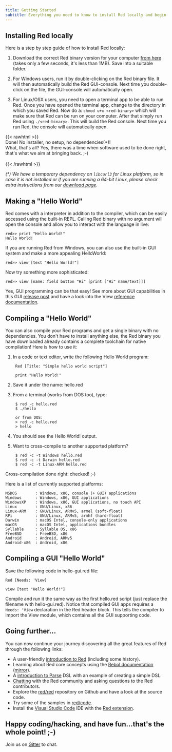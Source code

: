 ```yaml
---
title: Getting Started
subtitle: Everything you need to know to install Red locally and begin writing your first project.
---
```


## Installing Red locally

Here is a step by step guide of how to install Red locally:

1. Download the correct Red binary version for your computer [from here](/download/) (takes only a few seconds, it's less than 1MB). Save into a suitable folder.  

2. For Windows users, run it by double-clicking on the Red binary file. It will then automatically build the Red GUI-console. Next time you double-click on the file, the GUI-console will automatically open.

3. For Linux/OSX users, you need to open a terminal app to be able to run Red. Once you have opened the terminal app, change to the directory in which you saved Red. Now do a: `chmod u+x <red-binary>` which will make sure that Red can be run on your computer. After that simply run Red using `./<red-binary>`. This will build the Red console. Next time you run Red, the console will automatically open.

{{< rawhtml >}}
<br>
Done! No installer, no setup, no dependencies(*)!<br> 
What, that's all? Yes, there was a time when software used to be done right, that's what we aim at bringing back. ;-)
<br><br>
{{< /rawhtml >}}

_(*) We have a temporary dependency on `libcurl3` for Linux platform, so in case it is not installed or if you are running a 64-bit Linux, please check extra instructions from our [download page](/download/)._

## Making a "Hello World"

Red comes with a interpreter in addition to the compiler, which can be easily accessed using the built-in REPL. Calling Red binary with no argument will open the console and allow you to interact with the language in live:

```
red>> print "Hello World!"
Hello World!
```

If you are running Red from Windows, you can also use the built-in GUI system and make a more appealing HelloWorld:

```
red>> view [text "Hello World!"]
```

Now try something more sophisticated:

```
red>> view [name: field button "Hi" [print ["Hi" name/text]]]
```

Yes, GUI programming can be that easy! See more about GUI capabilities in this GUI [release post](http://www.red-lang.org/2016/03/060-red-gui-system.html) and have a look into the View [reference documentation](https://doc.red-lang.org/gui/View.html).


## Compiling a "Hello World"

You can also compile your Red programs and get a single binary with no dependencies. You don't have to install anything else, the Red binary you have downloaded already contains a complete toolchain for native compilation! Here is how to use it:

1. In a code or text editor, write the following Hello World program:

        Red [Title: "Simple hello world script"]
    
        print "Hello World!"

2. Save it under the name: hello.red

3. From a terminal (works from DOS too), type:

        $ red -c hello.red
        $ ./hello

        or from DOS:
        > red -c hello.red
        > hello

4. You should see the Hello World! output.

5. Want to cross-compile to another supported platform?

        $ red -c -t Windows hello.red
        $ red -c -t Darwin hello.red
        $ red -c -t Linux-ARM hello.red

Cross-compilation done right: checked! ;-)

Here is a list of currently supported platforms:

```
MSDOS        : Windows, x86, console (+ GUI) applications
Windows      : Windows, x86, GUI applications
WindowsXP    : Windows, x86, GUI applications, no touch API
Linux        : GNU/Linux, x86
Linux-ARM    : GNU/Linux, ARMv5, armel (soft-float)
RPi          : GNU/Linux, ARMv5, armhf (hard-float)
Darwin       : macOS Intel, console-only applications
macOS        : macOS Intel, applications bundles
Syllable     : Syllable OS, x86
FreeBSD      : FreeBSD, x86
Android      : Android, ARMv5
Android-x86  : Android, x86
```

## Compiling a GUI "Hello World"

Save the following code in hello-gui.red file:

```
Red [Needs: 'View]
    
view [text "Hello World!"]
```

Compile and run it the same way as the first hello.red script (just replace the filename with hello-gui.red). Notice that compiled GUI apps requires a `Needs: 'View` declaration in the Red header block. This tells the compiler to import the View module, which contains all the GUI supporting code.

## Going further...

You can now continue your journey discovering all the great features of Red through the following links:

* A user-friendly [introduction to Red](http://redprogramming.com/Home.html) (including some history).
* Learning about Red core concepts using the [Rebol documentation](http://www.rebol.com/docs/core23/rebolcore.html) ([mirror](http://web.archive.org/web/20160322081114/http://www.rebol.com/docs/core23/rebolcore.html)).
* A [introduction to Parse](http://www.red-lang.org/2013/11/041-introducing-parse.html) DSL with an example of creating a simple DSL.
* [Chatting](https://gitter.im/red/red) with the Red community and asking questions to the Red contributors.
* Explore the [red/red](https://github.com/red/red) repository on Github and have a look at the source code.
* Try some of the samples in [red/code](https://github.com/red/code).
* Install the [Visual Studio Code](https://code.visualstudio.com/) IDE with the [Red extension](https://marketplace.visualstudio.com/items?itemName=red-auto.red).    


## Happy coding/hacking, and have fun...that's the whole point! ;-)

Join us on [Gitter](https://gitter.im/red/red/welcome) to chat.